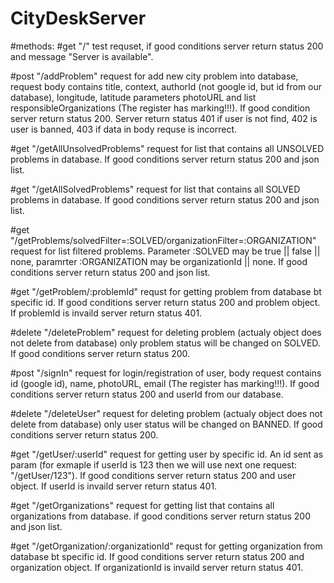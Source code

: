 # CityDeskServer

#methods:
#get "/" 
    test requset, if good conditions server return status 200 
    and message "Server is available".
    
#post "/addProblem"
    request for add new city problem into database, request body contains title, context, 
    authorId (not google id, but id from our database), longitude, latitude parameters 
    photoURL and list responsibleOrganizations (The register has marking!!!). 
    If good condition server return status 200. Server return status 401
    if user is not find, 402 is user is banned, 403 if data in body requse is
    incorrect.

#get "/getAllUnsolvedProblems"
    request for list that contains all UNSOLVED problems in database. 
    If good conditions server return status 200
    and json list. 

#get "/getAllSolvedProblems"
    request for list that contains all SOLVED problems in database. 
    If good conditions server return status 200
    and json list.

#get "/getProblems/solvedFilter=:SOLVED/organizationFilter=:ORGANIZATION"
    request for list filtered problems. Parameter :SOLVED may be
    true || false || none, paramrter :ORGANIZATION may be 
    organizationId || none. If good conditions server return status 200
    and json list.

#get "/getProblem/:problemId"
    requst for getting problem from database bt specific id. If good 
    conditions server return status 200 and problem object. If problemId is 
    invaild server return status 401.

#delete "/deleteProblem"
    request for deleting problem (actualy object does not delete from database)
    only problem status will be changed on SOLVED. If good conditions 
    server return status 200. 

#post "/signIn"
    request for login/registration of user, body request contains id (google id), name, 
    photoURL, email (The register has marking!!!). If good conditions server 
    return status 200 and userId from our database.
    
#delete "/deleteUser"
    request for deleting problem (actualy object does not delete from database)
    only user status will be changed on BANNED. If good conditions 
    server return status 200.

#get "/getUser/:userId"
    request for getting user by specific id. An id sent as param 
    (for exmaple if userId is 123 then we will use next one request: "/getUser/123").
    If good conditions server return status 200 and user object. If userId is invaild 
    server return status 401.

#get "/getOrganizations"
    request for getting list that contains all organizations from database.
    if good conditions server return status 200 and json list.

#get "/getOrganization/:organizationId"
    requst for getting organization from database bt specific id. If good 
    conditions server return status 200 and organization object. If organizationId is 
    invaild server return status 401.